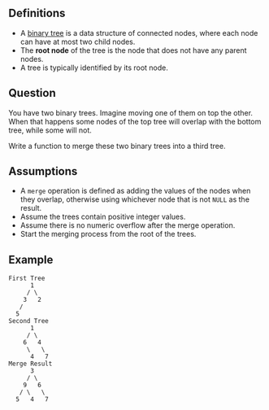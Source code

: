 ## Definitions

* A [binary tree][btree] is a data structure of connected nodes, where each node can have at most two child nodes.
* The **root node** of the tree is the node that does not have any parent nodes.
* A tree is typically identified by its root node.

## Question

You have two binary trees. Imagine moving one of them on top the other. When that happens some nodes of the top tree will overlap with the bottom tree, while some will not.

Write a function to merge these two binary trees into a third tree.

## Assumptions

* A `merge` operation is defined as adding the values of the nodes when they overlap, otherwise using whichever node that is not `NULL` as the result.
* Assume the trees contain positive integer values.
* Assume there is no numeric overflow after the merge operation.
* Start the merging process from the root of the trees.

## Example

```text
First Tree
      1
     / \
    3   2
   /
  5
Second Tree                  
      1
     / \
    6   4
     \   \
      4   7
Merge Result       
      3
     / \
    9   6
   / \   \ 
  5   4   7
```

[btree]: https://en.wikipedia.org/wiki/Binary_tree "Binary Tree"

